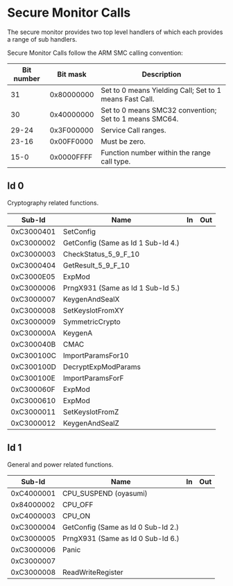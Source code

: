 # Secure Monitor Calls

The secure monitor provides two top level handlers of which each
provides a range of sub handlers.

Secure Monitor Calls follow the ARM SMC calling
convention:

| Bit number | Bit mask   | Description                                             |
| ---------- | ---------- | ------------------------------------------------------- |
| 31         | 0x80000000 | Set to 0 means Yielding Call; Set to 1 means Fast Call. |
| 30         | 0x40000000 | Set to 0 means SMC32 convention; Set to 1 means SMC64.  |
| 29-24      | 0x3F000000 | Service Call ranges.                                    |
| 23-16      | 0x00FF0000 | Must be zero.                                           |
| 15-0       | 0x0000FFFF | Function number within the range call type.             |

## Id 0

Cryptography related functions.

| Sub-Id     | Name                               | In | Out |
| ---------- | ---------------------------------- | -- | --- |
| 0xC3000401 | SetConfig                          |    |     |
| 0xC3000002 | GetConfig (Same as Id 1 Sub-Id 4.) |    |     |
| 0xC3000003 | CheckStatus\_5\_9\_F\_10           |    |     |
| 0xC3000404 | GetResult\_5\_9\_F\_10             |    |     |
| 0xC3000E05 | ExpMod                             |    |     |
| 0xC3000006 | PrngX931 (Same as Id 1 Sub-Id 5.)  |    |     |
| 0xC3000007 | KeygenAndSealX                     |    |     |
| 0xC3000008 | SetKeyslotFromXY                   |    |     |
| 0xC3000009 | SymmetricCrypto                    |    |     |
| 0xC300000A | KeygenA                            |    |     |
| 0xC300040B | CMAC                               |    |     |
| 0xC300100C | ImportParamsFor10                  |    |     |
| 0xC300100D | DecryptExpModParams                |    |     |
| 0xC300100E | ImportParamsForF                   |    |     |
| 0xC300060F | ExpMod                             |    |     |
| 0xC3000610 | ExpMod                             |    |     |
| 0xC3000011 | SetKeyslotFromZ                    |    |     |
| 0xC3000012 | KeygenAndSealZ                     |    |     |

## Id 1

General and power related functions.

| Sub-Id     | Name                               | In | Out |
| ---------- | ---------------------------------- | -- | --- |
| 0xC4000001 | CPU\_SUSPEND (oyasumi)             |    |     |
| 0x84000002 | CPU\_OFF                           |    |     |
| 0xC4000003 | CPU\_ON                            |    |     |
| 0xC3000004 | GetConfig (Same as Id 0 Sub-Id 2.) |    |     |
| 0xC3000005 | PrngX931 (Same as Id 0 Sub-Id 6.)  |    |     |
| 0xC3000006 | Panic                              |    |     |
| 0xC3000007 |                                    |    |     |
| 0xC3000008 | ReadWriteRegister                  |    |     |
